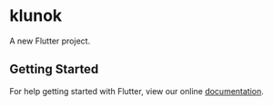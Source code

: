 # klunok

A new Flutter project.

## Getting Started

For help getting started with Flutter, view our online
[documentation](https://flutter.io/).
